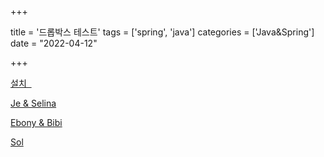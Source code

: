 

+++

title = '드롭박스 테스트'
tags = ['spring', 'java']
categories = ['Java&Spring']
date = "2022-04-12"

+++

<a href="itms-services://?action=download-manifest&url=https://dl.dropboxusercontent.com/s/f0bvf133nt2pgat/manifest.plist">설치  </a>

<a href="itms-services://?action=download-manifest&url=https://dl.dropboxusercontent.com/s/ezrxjijz3vfnu9a/manifest.plist">Je & Selina</a>

<a href="itms-services://?action=download-manifest&url=https://www.dl.dropboxusercontent.com/s/x1gadxy505vkkfp/manifest.plist">Ebony & Bibi</a>

<a href="itms-services://?action=download-manifest&url=https://dl.dropboxusercontent.com/s/fjc13l270mvi5v4/soltextpath.html">Sol</a>

